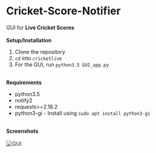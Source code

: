 # Cricket-Score-Notifier
GUI for **Live Cricket Scores**
<br><br>
**Setup/Installation**
1. Clone the repository
2. `cd` into `cricketlive`
3. For the GUI, run `python3.5 GUI_app.py`
<br><br>

**Requirements**
* python3.5
* notify2
* requests>=2.18.2
* python3-gi - Install using `sudo apt install python3-gi`
<br><br>

**Screenshots**
<br><br>
![GUI](https://user-images.githubusercontent.com/17358196/35372027-a64e9342-01bd-11e8-8dcf-f27691d4487d.jpg)